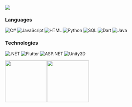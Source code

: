 [![](https://raw.githubusercontent.com/adambrodin/adambrodin/master/profile.gif)](https://www.adambrodin.com/)

### Languages

![C#](https://img.shields.io/badge/-csharp-000?&logo=c-sharp)
![JavaScript](https://img.shields.io/badge/-javascript-000?&logo=javascript)
![HTML](https://img.shields.io/badge/-html-000?&logo=html)
![Python](https://img.shields.io/badge/-python-000?&logo=python)
![SQL](https://img.shields.io/badge/-sql-000?&logo=mysql)
![Dart](https://img.shields.io/badge/-dart-000?&logo=dart)
![Java](https://img.shields.io/badge/-java-000?&logo=java&logoColor=339999)

### Technologies

![.NET](https://img.shields.io/badge/-dotnet-000?&logo=dot-net)
![Flutter](https://img.shields.io/badge/-flutter-000?&logo=flutter)
![ASP.NET](https://img.shields.io/badge/-asp.net-000?&logo=asp-net)
![Unity3D](https://img.shields.io/badge/-unity3D-000?&logo=unity)

<a href="https://www.adambrodin.com/"><img height="137px" src="https://github-readme-stats.vercel.app/api?username=adambrodin&hide_title=true&hide_border=true&show_icons=true&include_all_commits=true&count_private=true&line_height=21&text_color=000&icon_color=000&bg_color=0,ea6161,ffc64d,fffc4d,52fa5a&theme=graywhite" /><!-- wi*quL3fcV --><img height="137px" src="https://github-readme-stats.vercel.app/api/top-langs/?username=adambrodin&hide=html&hide_title=true&hide_border=true&layout=compact&langs_count=6&text_color=000&icon_color=fff&bg_color=0,52fa5a,4dfcff,c64dff&theme=graywhite" /></a>

